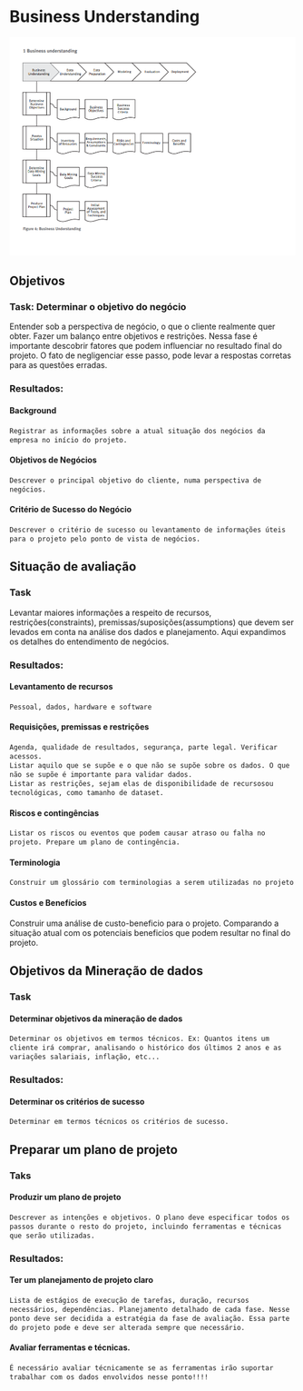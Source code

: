 # Business Understanding

![imagem_6](imagem_6.png)


## Objetivos
   ### Task: Determinar o objetivo do negócio
   Entender sob a perspectiva de negócio, o que o cliente realmente quer obter. Fazer um balanço entre objetivos e restrições. Nessa fase é importante descobrir fatores que podem influenciar no resultado final do projeto. O fato de negligenciar esse passo, pode levar a respostas corretas para as questões erradas.
   ### Resultados: 
   #### Background
    Registrar as informações sobre a atual situação dos negócios da empresa no início do projeto.
   #### Objetivos de Negócios
    Descrever o principal objetivo do cliente, numa perspectiva de negócios.
   #### Critério de Sucesso do Negócio
    Descrever o critério de sucesso ou levantamento de informações úteis para o projeto pelo ponto de vista de negócios.

## Situação de avaliação
   ### Task
   Levantar maiores informações a respeito de recursos, restrições(constraints), premissas/suposições(assumptions) que devem ser levados em conta na análise dos dados e planejamento. Aqui expandimos os detalhes do entendimento de negócios.
   ### Resultados:
   #### Levantamento de recursos
    Pessoal, dados, hardware e software
   #### Requisições, premissas e restrições
    Agenda, qualidade de resultados, segurança, parte legal. Verificar acessos.
    Listar aquilo que se supõe e o que não se supõe sobre os dados. O que não se supõe é importante para validar dados.
    Listar as restrições, sejam elas de disponibilidade de recursosou tecnológicas, como tamanho de dataset.
   #### Riscos e contingências
    Listar os riscos ou eventos que podem causar atraso ou falha no projeto. Prepare um plano de contingência.
   #### Terminologia
    Construir um glossário com terminologias a serem utilizadas no projeto
   #### Custos e Benefícios
   Construir uma análise de custo-beneficio para o projeto. Comparando a situação atual com os potenciais beneficios que podem resultar no final do projeto.

## Objetivos da Mineração de dados
   ### Task
   #### Determinar objetivos da mineração de dados
    Determinar os objetivos em termos técnicos. Ex: Quantos itens um cliente irá comprar, analisando o histórico dos últimos 2 anos e as variações salariais, inflação, etc...

   ### Resultados:
   #### Determinar os critérios de sucesso
    Determinar em termos técnicos os critérios de sucesso. 

## Preparar um plano de projeto
   ### Taks
   #### Produzir um plano de projeto
    Descrever as intenções e objetivos. O plano deve especificar todos os passos durante o resto do projeto, incluindo ferramentas e técnicas que serão utilizadas.
   ### Resultados:
   #### Ter um planejamento de projeto claro
    Lista de estágios de execução de tarefas, duração, recursos necessários, dependências. Planejamento detalhado de cada fase. Nesse ponto deve ser decidida a estratégia da fase de avaliação. Essa parte do projeto pode e deve ser alterada sempre que necessário.
   #### Avaliar ferramentas e técnicas.
    É necessário avaliar técnicamente se as ferramentas irão suportar trabalhar com os dados envolvidos nesse ponto!!!!



